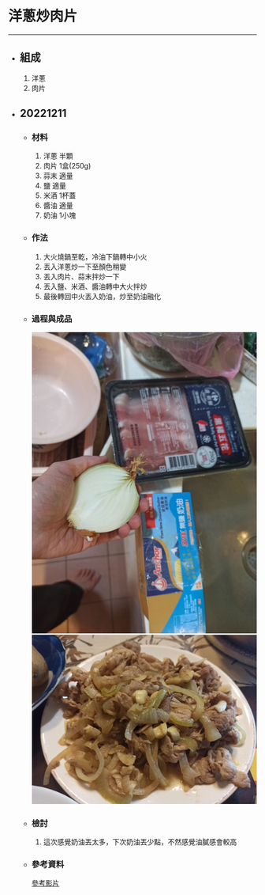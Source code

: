 # 洋蔥炒肉片
---
+ ## 組成
  1. 洋蔥
  2. 肉片

+ ## 20221211
  + ### 材料
    1. 洋蔥 半顆
    2. 肉片 1盒(250g)
    3. 蒜末 適量
    4. 鹽 適量
    5. 米酒 1杯蓋
    6. 醬油 適量
    7. 奶油 1小塊
  
  + ### 作法
    1. 大火燒鍋至乾，冷油下鍋轉中小火
    2. 丟入洋蔥炒一下至顏色稍變
    3. 丟入肉片、蒜末拌炒一下
    4. 丟入鹽、米酒、醬油轉中大火拌炒
    5. 最後轉回中火丟入奶油，炒至奶油融化
  
  + ### 過程與成品
    ![](../../Image/20221211_6.jpg)
    ![](../../Image/20221211_7.jpg)
  
  + ### 檢討
    1. 這次感覺奶油丟太多，下次奶油丟少點，不然感覺油膩感會較高
  
  + ### 參考資料
    [參考影片](https://youtu.be/NOLvArHk8qI)